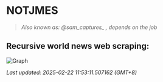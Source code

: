 # NOTJMES                                                 
> <i>Also known as: @sam_captures_ , depends on the job</i>

## Recursive world news web scraping:
![Graph](img/top_news.svg)
<!-- START -->
<i>Last updated: 2025-02-22 11:53:11.507162 (GMT+8)</i>
<!-- END -->